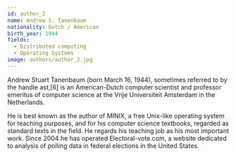 ```yaml
---
id: author_2
name: Andrew S. Tanenbaum
nationality: Dutch / American
birth_year: 1944
fields: 
  - Distributed computing
  - Operating Systems
image: authors/author_2.jpg
---
```


Andrew Stuart Tanenbaum (born March 16, 1944), sometimes referred to by the handle ast,[6] is an American-Dutch computer scientist and professor emeritus of computer science at the Vrije Universiteit Amsterdam in the Netherlands.

He is best known as the author of MINIX, a free Unix-like operating system for teaching purposes, and for his computer science textbooks, regarded as standard texts in the field. He regards his teaching job as his most important work. Since 2004 he has operated Electoral-vote.com, a website dedicated to analysis of polling data in federal elections in the United States.